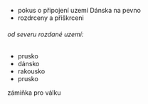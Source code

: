  - pokus o připojení uzemí Dánska na pevno 
- rozdrceny a přiškrceni 
###### od severu rozdané uzemí:
- prusko 
- dánsko 
- rakousko
- prusko

zámiňka pro válku